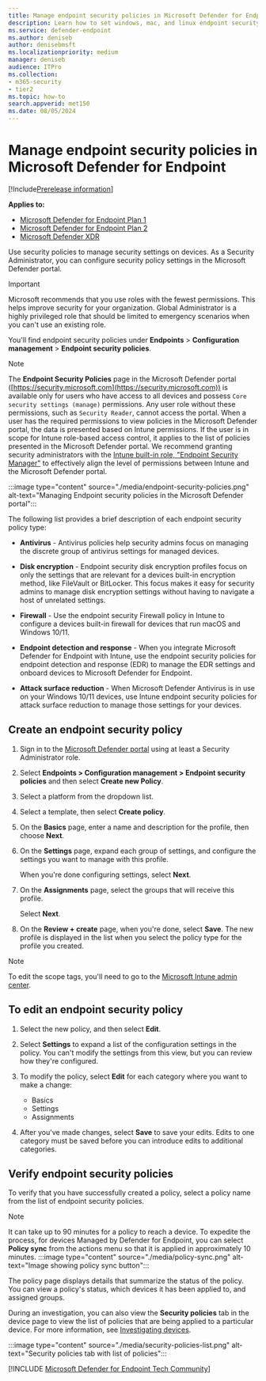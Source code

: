 ```yaml
---
title: Manage endpoint security policies in Microsoft Defender for Endpoint
description: Learn how to set windows, mac, and linux endpoint security policies such as antivirus, firewall, endpoint detection and response in Microsoft Defender for Endpoint.
ms.service: defender-endpoint
ms.author: deniseb
author: denisebmsft
ms.localizationpriority: medium
manager: deniseb
audience: ITPro
ms.collection: 
- m365-security
- tier2
ms.topic: how-to
search.appverid: met150
ms.date: 08/05/2024
---
```


# Manage endpoint security policies in Microsoft Defender for Endpoint

[!Include[Prerelease information](../includes/prerelease.md)]

**Applies to:**

- [Microsoft Defender for Endpoint Plan 1](defender-endpoint-plan-1.md)
- [Microsoft Defender for Endpoint Plan 2](microsoft-defender-endpoint.md)
- [Microsoft Defender XDR](/defender-xdr)


Use security policies to manage security settings on devices. As a Security Administrator, you can configure security policy settings in the Microsoft Defender portal. 

> [!IMPORTANT]
> Microsoft recommends that you use roles with the fewest permissions. This helps improve security for your organization. Global Administrator is a highly privileged role that should be limited to emergency scenarios when you can't use an existing role.

You'll find endpoint security policies under **Endpoints** > **Configuration management** > **Endpoint security policies**.

> [!NOTE]
> The **Endpoint Security Policies** page in the Microsoft Defender portal ([https://security.microsoft.com](https://security.microsoft.com)) is available only for users who have access to all devices and possess `Core security settings (manage)` permissions. Any user role without these permissions, such as `Security Reader`, cannot access the portal. When a user has the required permissions to view policies in the Microsoft Defender portal, the data is presented based on Intune permissions. If the user is in scope for Intune role-based access control, it applies to the list of policies presented in the Microsoft Defender portal. We recommend granting security administrators with the [Intune built-in role, "Endpoint Security Manager"](/mem/intune/fundamentals/role-based-access-control#built-in-roles) to effectively align the level of permissions between Intune and the Microsoft Defender portal.

:::image type="content" source="./media/endpoint-security-policies.png" alt-text="Managing Endpoint security policies in the Microsoft Defender portal":::

The following list provides a brief description of each endpoint security policy type:

- **Antivirus** - Antivirus policies help security admins focus on managing the discrete group of antivirus settings for managed devices. 

- **Disk encryption** - Endpoint security disk encryption profiles focus on only the settings that are relevant for a devices built-in encryption method, like FileVault or BitLocker. This focus makes it easy for security admins to manage disk encryption settings without having to navigate a host of unrelated settings.

- **Firewall** - Use the endpoint security Firewall policy in Intune to configure a devices built-in firewall for devices that run macOS and Windows 10/11.

- **Endpoint detection and response** - When you integrate Microsoft Defender for Endpoint with Intune, use the endpoint security policies for endpoint detection and response (EDR) to manage the EDR settings and onboard devices to Microsoft Defender for Endpoint.

- **Attack surface reduction** - When Microsoft Defender Antivirus is in use on your Windows 10/11 devices, use Intune endpoint security policies for attack surface reduction to manage those settings for your devices.


## Create an endpoint security policy

1. Sign in to the <a href="https://go.microsoft.com/fwlink/p/?linkid=2077139" target="_blank">Microsoft Defender portal</a> using at least a Security Administrator role.

2. Select **Endpoints > Configuration management > Endpoint security policies** and then select **Create new Policy**. 

3. Select a platform from the dropdown list.

4. Select a template, then select **Create policy**.


5. On the **Basics** page, enter a name and description for the profile, then choose **Next**.

6. On the **Settings** page, expand each group of settings, and configure the settings you want to manage with this profile.

   When you're done configuring settings, select **Next**.

7. On the **Assignments** page, select the groups that will receive this profile. 

   Select **Next**.

8. On the **Review + create** page, when you're done, select **Save**. The new profile is displayed in the list when you select the policy type for the profile you created.

> [!NOTE]
> To edit the scope tags, you'll need to go to the [Microsoft Intune admin center](https://go.microsoft.com/fwlink/?linkid=2109431).

## To edit an endpoint security policy

1. Select the new policy, and then select **Edit**.
 
2. Select **Settings** to expand a list of the configuration settings in the policy. You can't modify the settings from this view, but you can review how they're configured.

3. To modify the policy, select **Edit** for each category where you want to make a change:
   - Basics
   - Settings
   - Assignments

4. After you've made changes, select **Save** to save your edits.  Edits to one category must be saved before you can introduce edits to additional categories.

## Verify endpoint security policies

To verify that you have successfully created a policy, select a policy name from the list of endpoint security policies.

> [!NOTE]
> It can take up to 90 minutes for a policy to reach a device. To expedite the process, for devices Managed by Defender for Endpoint, you can select **Policy sync** from the actions menu so that it is applied in approximately 10 minutes.
> :::image type="content" source="./media/policy-sync.png" alt-text="Image showing policy sync button":::

The policy page displays details that summarize the status of the policy. You can view a policy's status, which devices it has been applied to, and assigned groups.

During an investigation, you can also view the **Security policies** tab in the device page to view the list of policies that are being applied to a particular device. For more information, see [Investigating devices](investigate-machines.md#security-policies).

:::image type="content" source="./media/security-policies-list.png" alt-text="Security policies tab with list of policies":::


[!INCLUDE [Microsoft Defender for Endpoint Tech Community](../includes/defender-mde-techcommunity.md)]

